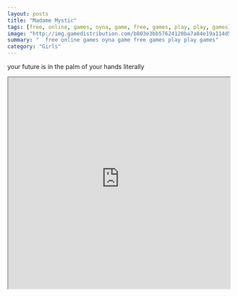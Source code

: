 ```yaml
---
layout: posts
title: "Madame Mystic"
tags: [free, online, games, oyna, game, free, games, play, play, games]
image: "http://img.gamedistribution.com/b803e3bb57624120ba7a84e19a114d59.jpg"
summary: "  free online games oyna game free games play play games"
category: "Girls"
---
```


your future is in the palm of your hands literally

<iframe width="100%" height="480px;" src="http://flash.gamedistribution.com?game=b803e3bb57624120ba7a84e19a114d59"></iframe>